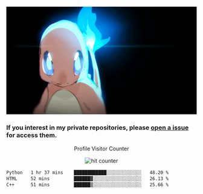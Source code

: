 [gif]: https://raw.githubusercontent.com/uysalserkan/uysalserkan/master/charmander-2.gif

![gif]

### If you interest in my private repositories, please [open a issue](https://github.com/uysalserkan/uysalserkan/issues) for access them.


<div align="center">
<p>Profile Visitor Counter</p>
<img src="https://profile-counter.glitch.me/uysalserkan/count.svg" alt="hit counter" align="center">
</div>

<!--START_SECTION:waka-->
```text
Python   1 hr 37 mins    ████████████░░░░░░░░░░░░░   48.20 % 
HTML     52 mins         ██████▓░░░░░░░░░░░░░░░░░░   26.13 % 
C++      51 mins         ██████▒░░░░░░░░░░░░░░░░░░   25.66 % 
```
<!--END_SECTION:waka-->
